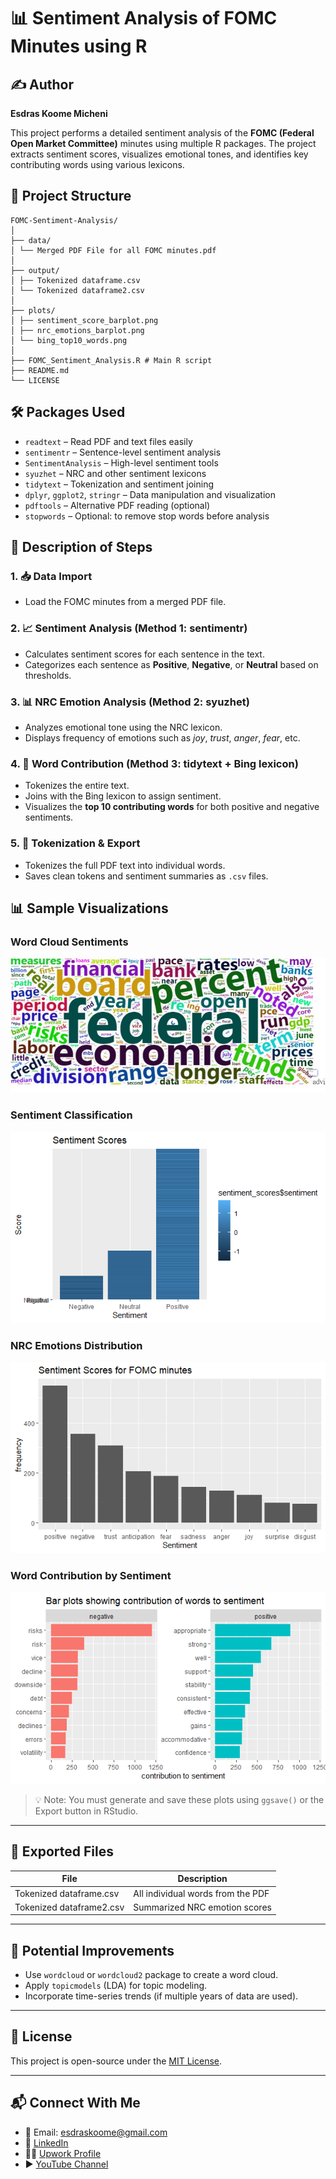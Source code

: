 # 📊 Sentiment Analysis of FOMC Minutes using R
## ✍️ Author

**Esdras Koome Micheni**  

This project performs a detailed sentiment analysis of the **FOMC (Federal Open Market Committee)** minutes using multiple R packages. The project extracts sentiment scores, visualizes emotional tones, and identifies key contributing words using various lexicons.

## 📁 Project Structure

```
FOMC-Sentiment-Analysis/
│
├── data/
│ └── Merged PDF File for all FOMC minutes.pdf
│
├── output/
│ ├── Tokenized dataframe.csv
│ └── Tokenized dataframe2.csv
│
├── plots/
│ ├── sentiment_score_barplot.png
│ ├── nrc_emotions_barplot.png
│ └── bing_top10_words.png
│
├── FOMC_Sentiment_Analysis.R # Main R script
├── README.md
└── LICENSE
```

## 🛠 Packages Used

- `readtext` – Read PDF and text files easily
- `sentimentr` – Sentence-level sentiment analysis
- `SentimentAnalysis` – High-level sentiment tools
- `syuzhet` – NRC and other sentiment lexicons
- `tidytext` – Tokenization and sentiment joining
- `dplyr`, `ggplot2`, `stringr` – Data manipulation and visualization
- `pdftools` – Alternative PDF reading (optional)
- `stopwords` – Optional: to remove stop words before analysis

## 📄 Description of Steps

### 1. 📥 Data Import
- Load the FOMC minutes from a merged PDF file.

### 2. 📈 Sentiment Analysis (Method 1: sentimentr)
- Calculates sentiment scores for each sentence in the text.
- Categorizes each sentence as **Positive**, **Negative**, or **Neutral** based on thresholds.

### 3. 📊 NRC Emotion Analysis (Method 2: syuzhet)
- Analyzes emotional tone using the NRC lexicon.
- Displays frequency of emotions such as *joy*, *trust*, *anger*, *fear*, etc.

### 4. 🧾 Word Contribution (Method 3: tidytext + Bing lexicon)
- Tokenizes the entire text.
- Joins with the Bing lexicon to assign sentiment.
- Visualizes the **top 10 contributing words** for both positive and negative sentiments.

### 5. 🧹 Tokenization & Export
- Tokenizes the full PDF text into individual words.
- Saves clean tokens and sentiment summaries as `.csv` files.

## 📊 Sample Visualizations
### Word Cloud Sentiments
![Word Cloud Sentiments](images/wordcloudsentiments.jpg)
### Sentiment Classification  
![Sentiment Scores Barplot](images/barplotsentiment.png)

### NRC Emotions Distribution  
![NRC Emotions Barplot](images/barplotsyuzhet.png)

### Word Contribution by Sentiment  
![Bing Top 10 Words](images/barplottidytext.png)

> 💡 Note: You must generate and save these plots using `ggsave()` or the Export button in RStudio.

---

## 💾 Exported Files

| File                            | Description                                  |
|---------------------------------|----------------------------------------------|
| Tokenized dataframe.csv         | All individual words from the PDF            |
| Tokenized dataframe2.csv        | Summarized NRC emotion scores                |

---

## 🧠 Potential Improvements

- Use `wordcloud` or `wordcloud2` package to create a word cloud.
- Apply `topicmodels` (LDA) for topic modeling.
- Incorporate time-series trends (if multiple years of data are used).

---

## 📜 License

This project is open-source under the [MIT License](LICENSE).

---


## 📬 Connect With Me

- 📧 Email: [esdraskoome@gmail.com](mailto:esdraskoome@gmail.com)  
- 💼 [LinkedIn](https://www.linkedin.com/in/esdras-koome-micheni-106651338/)  
- 🧑‍💻 [Upwork Profile](https://www.upwork.com/freelancers/~01bbdaff1dc6ce0241)  
- ▶ [YouTube Channel](https://www.youtube.com/channel/UCBhBTBAanuBNiQs3r7mwDmA)


